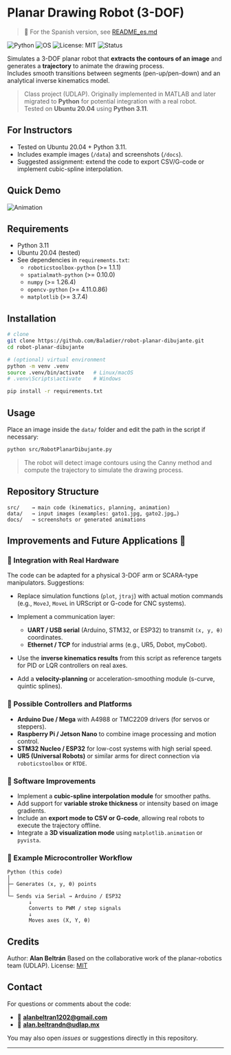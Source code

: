 # Planar Drawing Robot (3-DOF)

> 📘 For the Spanish version, see [README_es.md](README_es.md)

![Python](https://img.shields.io/badge/Python-3.11-blue)
![OS](https://img.shields.io/badge/Ubuntu-20.04-orange)
![License: MIT](https://img.shields.io/badge/License-MIT-green)
![Status](https://img.shields.io/badge/Status-Stable-brightgreen)

Simulates a 3-DOF planar robot that **extracts the contours of an image** and generates a **trajectory** to animate the drawing process.  
Includes smooth transitions between segments (pen-up/pen-down) and an analytical inverse kinematics model.

> Class project (UDLAP). Originally implemented in MATLAB and later migrated to **Python** for potential integration with a real robot.  
> Tested on **Ubuntu 20.04** using **Python 3.11**.

## For Instructors
- Tested on Ubuntu 20.04 + Python 3.11.
- Includes example images (`/data`) and screenshots (`/docs`).
- Suggested assignment: extend the code to export CSV/G-code or implement cubic-spline interpolation.

## Quick Demo
![Animation](docs/captura.png)

## Requirements
- Python 3.11  
- Ubuntu 20.04 (tested)
- See dependencies in `requirements.txt`:
  - `roboticstoolbox-python` (>= 1.1.1)
  - `spatialmath-python` (>= 0.10.0)
  - `numpy` (>= 1.26.4)
  - `opencv-python` (>= 4.11.0.86)
  - `matplotlib` (>= 3.7.4)

## Installation
```bash
# clone
git clone https://github.com/Baladier/robot-planar-dibujante.git
cd robot-planar-dibujante

# (optional) virtual environment
python -m venv .venv
source .venv/bin/activate   # Linux/macOS
# .venv\Scripts\activate    # Windows

pip install -r requirements.txt
````

## Usage

Place an image inside the `data/` folder and edit the path in the script if necessary:

```bash
python src/RobotPlanarDibujante.py
```

> The robot will detect image contours using the Canny method and compute the trajectory to simulate the drawing process.

## Repository Structure

```
src/    → main code (kinematics, planning, animation)
data/   → input images (examples: gato1.jpg, gato2.jpg…)
docs/   → screenshots or generated animations
```

## Improvements and Future Applications 🧠

### 🔹 Integration with Real Hardware

The code can be adapted for a physical 3-DOF arm or SCARA-type manipulators.
Suggestions:

* Replace simulation functions (`plot`, `jtraj`) with actual motion commands (e.g., `MoveJ`, `MoveL` in URScript or G-code for CNC systems).
* Implement a communication layer:

  * **UART / USB serial** (Arduino, STM32, or ESP32) to transmit `(x, y, θ)` coordinates.
  * **Ethernet / TCP** for industrial arms (e.g., UR5, Dobot, myCobot).
* Use the **inverse kinematics results** from this script as reference targets for PID or LQR controllers on real axes.
* Add a **velocity-planning** or acceleration-smoothing module (s-curve, quintic splines).

### 🔹 Possible Controllers and Platforms

* **Arduino Due / Mega** with A4988 or TMC2209 drivers (for servos or steppers).
* **Raspberry Pi / Jetson Nano** to combine image processing and motion control.
* **STM32 Nucleo / ESP32** for low-cost systems with high serial speed.
* **UR5 (Universal Robots)** or similar arms for direct connection via `roboticstoolbox` or `RTDE`.

### 🔹 Software Improvements

* Implement a **cubic-spline interpolation module** for smoother paths.
* Add support for **variable stroke thickness** or intensity based on image gradients.
* Include an **export mode to CSV or G-code**, allowing real robots to execute the trajectory offline.
* Integrate a **3D visualization mode** using `matplotlib.animation` or `pyvista`.

### 🔹 Example Microcontroller Workflow

```
Python (this code)
│
├─ Generates (x, y, θ) points
│
└─ Sends via Serial → Arduino / ESP32
       ↓
       Converts to PWM / step signals
       ↓
       Moves axes (X, Y, θ)
```

## Credits

Author: **Alan Beltrán**
Based on the collaborative work of the planar-robotics team (UDLAP).
License: [MIT](LICENSE)

## Contact

For questions or comments about the code:

* 📧 **[alanbeltran1202@gmail.com](mailto:alanbeltran1202@gmail.com)**
* 📧 **[alan.beltrandn@udlap.mx](mailto:alan.beltrandn@udlap.mx)**

You may also open *issues* or suggestions directly in this repository.

---

```
